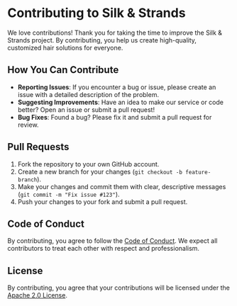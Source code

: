 # Contributing to Silk & Strands

We love contributions! Thank you for taking the time to improve the Silk & Strands project. By contributing, you help us create high-quality, customized hair solutions for everyone.

## How You Can Contribute

- **Reporting Issues**: If you encounter a bug or issue, please create an issue with a detailed description of the problem.
- **Suggesting Improvements**: Have an idea to make our service or code better? Open an issue or submit a pull request!
- **Bug Fixes**: Found a bug? Please fix it and submit a pull request for review.

## Pull Requests

1. Fork the repository to your own GitHub account.
2. Create a new branch for your changes (`git checkout -b feature-branch`).
3. Make your changes and commit them with clear, descriptive messages (`git commit -m "Fix issue #123"`).
4. Push your changes to your fork and submit a pull request.

## Code of Conduct

By contributing, you agree to follow the [Code of Conduct](CODE_OF_CONDUCT.md). We expect all contributors to treat each other with respect and professionalism.

## License

By contributing, you agree that your contributions will be licensed under the [Apache 2.0 License](LICENSE).
